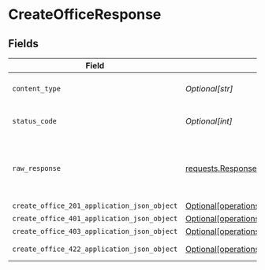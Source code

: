 # CreateOfficeResponse


## Fields

| Field                                                                                                                | Type                                                                                                                 | Required                                                                                                             | Description                                                                                                          |
| -------------------------------------------------------------------------------------------------------------------- | -------------------------------------------------------------------------------------------------------------------- | -------------------------------------------------------------------------------------------------------------------- | -------------------------------------------------------------------------------------------------------------------- |
| `content_type`                                                                                                       | *Optional[str]*                                                                                                      | :heavy_check_mark:                                                                                                   | HTTP response content type for this operation                                                                        |
| `status_code`                                                                                                        | *Optional[int]*                                                                                                      | :heavy_check_mark:                                                                                                   | HTTP response status code for this operation                                                                         |
| `raw_response`                                                                                                       | [requests.Response](https://requests.readthedocs.io/en/latest/api/#requests.Response)                                | :heavy_minus_sign:                                                                                                   | Raw HTTP response; suitable for custom response parsing                                                              |
| `create_office_201_application_json_object`                                                                          | [Optional[operations.CreateOffice201ApplicationJSON]](undefined/models/operations/createoffice201applicationjson.md) | :heavy_minus_sign:                                                                                                   | Created                                                                                                              |
| `create_office_401_application_json_object`                                                                          | [Optional[operations.CreateOffice401ApplicationJSON]](undefined/models/operations/createoffice401applicationjson.md) | :heavy_minus_sign:                                                                                                   | Unauthenticated                                                                                                      |
| `create_office_403_application_json_object`                                                                          | [Optional[operations.CreateOffice403ApplicationJSON]](undefined/models/operations/createoffice403applicationjson.md) | :heavy_minus_sign:                                                                                                   | Forbidden                                                                                                            |
| `create_office_422_application_json_object`                                                                          | [Optional[operations.CreateOffice422ApplicationJSON]](undefined/models/operations/createoffice422applicationjson.md) | :heavy_minus_sign:                                                                                                   | Invalid data posted                                                                                                  |